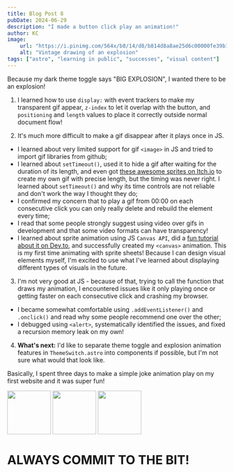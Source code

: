 ```yaml
---
title: Blog Post 8
pubDate: 2024-06-29
description: "I made a button click play an animation!"
author: KC
image:
    url: "https://i.pinimg.com/564x/b8/14/d8/b814d8a8ae25d6c00000fe39b18e4009.jpg"
    alt: "Vintage drawing of an explosion"
tags: ["astro", "learning in public", "successes", "visual content"]
---
```

Because my dark theme toggle says "BIG EXPLOSION", I wanted there to be an explosion!

1. I learned how to use `display:` with event trackers to make my transparent gif appear, `z-index` to let it overlap with the button, and `positioning` and `length` values to place it correctly outside normal document flow!

2. It's much more difficult to make a gif disappear after it plays once in JS. 
- I learned about very limited support for gif `<image>` in JS and tried to import gif libraries from github;
- I learned about `setTimeout()`, used it to hide a gif after waiting for the duration of its length, and even got [these awesome sprites on Itch.io](https://ansimuz.itch.io/explosion-animations-pack) to create my own gif with precise length, but the timing was never right. I learned about `setTimeout()` and why its time controls are not reliable and don't work the way I thought they do;
- I confirmed my concern that to play a gif from 00:00 on each consecutive click you can only really delete and rebuild the element every time;
- I read that some people strongly suggest using video over gifs in development and that some video formats can have transparency!
- I learned about sprite animation using JS `Canvas API`, did a [fun tutorial about it on Dev.to](https://dev.to/martyhimmel/animating-sprite-sheets-with-javascript-ag3), and successfully created my `<canvas>` animation. This is my first time animating with sprite sheets! Because I can design visual elements myself, I'm excited to use what I've learned about displaying different types of visuals in the future.

3. I'm not very good at JS - because of that, trying to call the function that draws my animation, I encountered issues like it only playing once or getting faster on each consecutive click and crashing my browser.
- I became somewhat comfortable using `.addEventListener()` and `.onclick()` and read why some people recommend one over the other;
- I debugged using `<alert>`, systematically identified the issues, and fixed a recursion memory leak on my own!

4. **What's next:** I'd like to separate theme toggle and explosion animation features in `ThemeSwitch.astro` into components if possible, but I'm not sure what would that look like.

Basically, I spent three days to make a simple joke animation play on my first website and it was super fun!

<p display="inline-block">
<image src="../../ezgif-5-d2cafdb86f.gif" height="100"></image>
<image src="../../ezgif-5-d2cafdb86f.gif" height="100"></image>
<image src="../../ezgif-5-d2cafdb86f.gif" height="100"></image>
</p>

# ALWAYS COMMIT TO THE BIT!